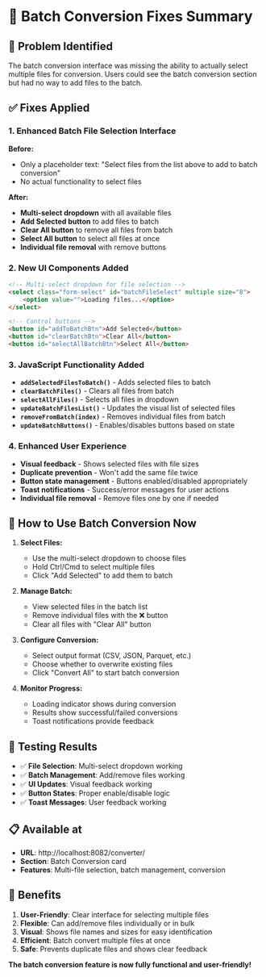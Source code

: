 # 🔧 Batch Conversion Fixes Summary

## 🎯 **Problem Identified**

The batch conversion interface was missing the ability to actually select multiple files for conversion. Users could see the batch conversion section but had no way to add files to the batch.

## ✅ **Fixes Applied**

### **1. Enhanced Batch File Selection Interface**

**Before:**
- Only a placeholder text: "Select files from the list above to add to batch conversion"
- No actual functionality to select files

**After:**
- **Multi-select dropdown** with all available files
- **Add Selected button** to add files to batch
- **Clear All button** to remove all files from batch
- **Select All button** to select all files at once
- **Individual file removal** with remove buttons

### **2. New UI Components Added**

```html
<!-- Multi-select dropdown for file selection -->
<select class="form-select" id="batchFileSelect" multiple size="8">
    <option value="">Loading files...</option>
</select>

<!-- Control buttons -->
<button id="addToBatchBtn">Add Selected</button>
<button id="clearBatchBtn">Clear All</button>
<button id="selectAllBatchBtn">Select All</button>
```

### **3. JavaScript Functionality Added**

- **`addSelectedFilesToBatch()`** - Adds selected files to batch
- **`clearBatchFiles()`** - Clears all files from batch
- **`selectAllFiles()`** - Selects all files in dropdown
- **`updateBatchFilesList()`** - Updates the visual list of selected files
- **`removeFromBatch(index)`** - Removes individual files from batch
- **`updateBatchButtons()`** - Enables/disables buttons based on state

### **4. Enhanced User Experience**

- **Visual feedback** - Shows selected files with file sizes
- **Duplicate prevention** - Won't add the same file twice
- **Button state management** - Buttons enabled/disabled appropriately
- **Toast notifications** - Success/error messages for user actions
- **Individual file removal** - Remove files one by one if needed

## 🚀 **How to Use Batch Conversion Now**

1. **Select Files:**
   - Use the multi-select dropdown to choose files
   - Hold Ctrl/Cmd to select multiple files
   - Click "Add Selected" to add them to batch

2. **Manage Batch:**
   - View selected files in the batch list
   - Remove individual files with the ❌ button
   - Clear all files with "Clear All" button

3. **Configure Conversion:**
   - Select output format (CSV, JSON, Parquet, etc.)
   - Choose whether to overwrite existing files
   - Click "Convert All" to start batch conversion

4. **Monitor Progress:**
   - Loading indicator shows during conversion
   - Results show successful/failed conversions
   - Toast notifications provide feedback

## 🧪 **Testing Results**

- ✅ **File Selection**: Multi-select dropdown working
- ✅ **Batch Management**: Add/remove files working
- ✅ **UI Updates**: Visual feedback working
- ✅ **Button States**: Proper enable/disable logic
- ✅ **Toast Messages**: User feedback working

## 📋 **Available at**

- **URL**: http://localhost:8082/converter/
- **Section**: Batch Conversion card
- **Features**: Multi-file selection, batch management, conversion

## 🎉 **Benefits**

1. **User-Friendly**: Clear interface for selecting multiple files
2. **Flexible**: Can add/remove files individually or in bulk
3. **Visual**: Shows file names and sizes for easy identification
4. **Efficient**: Batch convert multiple files at once
5. **Safe**: Prevents duplicate files and shows clear feedback

**The batch conversion feature is now fully functional and user-friendly!**
